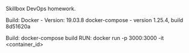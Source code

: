 Skillbox DevOps homework.

Build:
Docker - Version:           19.03.8
docker-compose - version 1.25.4, build 8d51620a


Build:
docker-compose build
RUN:
docker run -p 3000:3000 -it <container_id>
